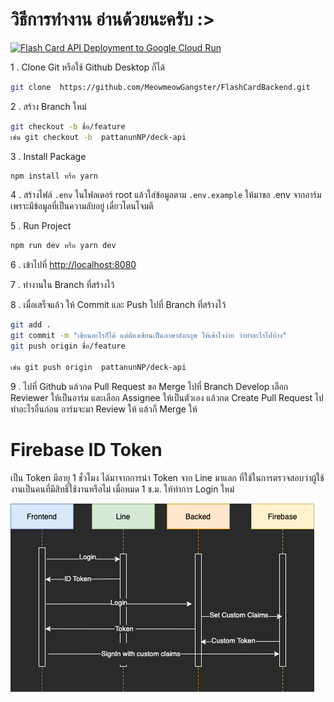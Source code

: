 # วิธีการทำงาน อ่านด้วยนะครับ :>

[![Flash Card API Deployment to Google Cloud Run](https://github.com/MeowmeowGangster/FlashCardBackend/actions/workflows/deploy.yaml/badge.svg?branch=develop)](https://github.com/MeowmeowGangster/FlashCardBackend/actions/workflows/deploy.yaml)

1 . Clone Git หรือใช้ Github Desktop ก็ได้

```bash
git clone  https://github.com/MeowmeowGangster/FlashCardBackend.git
```

2 . สร้าง Branch ใหม่

```bash
git checkout -b ชื่อ/feature
เช่น git checkout -b  pattanunNP/deck-api
```

3 . Install Package

```bash
npm install หรือ yarn
```

4 . สร้างไฟล์ `.env` ในโฟลเดอร์ root แล้วใส่ข้อมูลตาม `.env.example`
ให้มาขอ .env จากอาร์ม เพราะมีข้อมูลที่เป็นความลับอยู่  เดี๋ยวโดนโจมตี

5 . Run Project

```bash
npm run dev หรือ yarn dev
```

6 . เข้าไปที่ <http://localhost:8080>

7 . ทำงานใน Branch ที่สร้างไว้

8 . เมื่อเสร็จแล้ว ให้ Commit และ Push ไปที่ Branch ที่สร้างไว้

```bash
git add .   
git commit -m "เขียนอะไรก็ได้ แต่ต้องเขียนเป็นภาษาอังกฤษ ให้เข้าใจง่าย ว่าทำอะไรไปบ้าง"   
git push origin ชื่อ/feature

เช่น git push origin  pattanunNP/deck-api
```

9 . ไปที่ Github แล้วกด Pull Request ขอ Merge ไปที่ Branch Develop
เลือก Reviewer ให้เป็นอาร์ม และเลือก Assignee ให้เป็นตัวเอง แล้วกด Create Pull Request
ไปทำอะไรอื่นก่อน อาร์มจะมา Review ให้ แล้วก็ Merge ให้

# Firebase ID Token

เป็น Token มีอายุ 1 ชั่วโมง ได้มาจากการนำ Token จาก Line มาแลก ที่ใช้ในการตรวจสอบว่าผู้ใช้งานเป็นคนที่มีสิทธิ์ใช้งานหรือไม่
เมื่อหมด 1 ช.ม. ให้ทำการ Login ใหม่

![alt token](images/auth.png)
